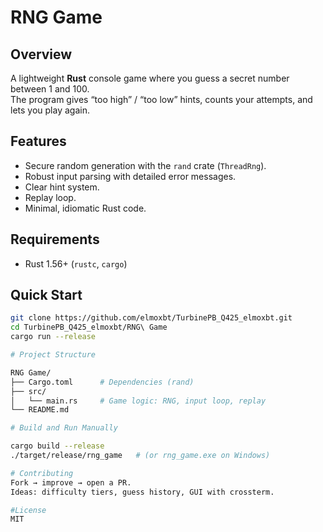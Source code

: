 # RNG Game

## Overview
A lightweight **Rust** console game where you guess a secret number between 1 and 100.  
The program gives “too high” / “too low” hints, counts your attempts, and lets you play again.

## Features
- Secure random generation with the `rand` crate (`ThreadRng`).
- Robust input parsing with detailed error messages.
- Clear hint system.
- Replay loop.
- Minimal, idiomatic Rust code.

## Requirements
- Rust 1.56+ (`rustc`, `cargo`)

## Quick Start
```bash
git clone https://github.com/elmoxbt/TurbinePB_Q425_elmoxbt.git
cd TurbinePB_Q425_elmoxbt/RNG\ Game
cargo run --release

# Project Structure

RNG Game/
├── Cargo.toml      # Dependencies (rand)
├── src/
│   └── main.rs     # Game logic: RNG, input loop, replay
└── README.md

# Build and Run Manually

cargo build --release
./target/release/rng_game   # (or rng_game.exe on Windows)

# Contributing
Fork → improve → open a PR.
Ideas: difficulty tiers, guess history, GUI with crossterm.

#License
MIT

